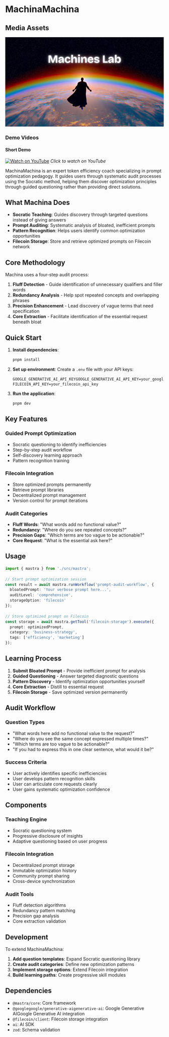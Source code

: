 # MachinaMachina

## Media Assets

![MachinaMachina](./assets/machina.jpg)

### Demo Videos

#### Short Demo
[![Watch on YouTube](https://img.youtube.com/vi/N5qbR0BVnG8/maxresdefault.jpg)](https://youtu.be/N5qbR0BVnG8)
*Click to watch on YouTube*

MachinaMachina is an expert token efficiency coach specializing in prompt optimization pedagogy. It guides users through systematic audit processes using the Socratic method, helping them discover optimization principles through guided questioning rather than providing direct solutions.

## What Machina Does

- **Socratic Teaching**: Guides discovery through targeted questions instead of giving answers
- **Prompt Auditing**: Systematic analysis of bloated, inefficient prompts
- **Pattern Recognition**: Helps users identify common optimization opportunities
- **Filecoin Storage**: Store and retrieve optimized prompts on Filecoin network

## Core Methodology

Machina uses a four-step audit process:

1. **Fluff Detection** - Guide identification of unnecessary qualifiers and filler words
2. **Redundancy Analysis** - Help spot repeated concepts and overlapping phrases
3. **Precision Enhancement** - Lead discovery of vague terms that need specification
4. **Core Extraction** - Facilitate identification of the essential request beneath bloat

## Quick Start

1. **Install dependencies**:
   ```bash
   pnpm install
   ```

2. **Set up environment**:
   Create a `.env` file with your API keys:
   ```
   GOOGLE_GENERATIVE_AI_API_KEYGOOGLE_GENERATIVE_AI_API_KEY=your_google_api_keyyour_google_api_key
   FILECOIN_API_KEY=your_filecoin_api_key
   ```

3. **Run the application**:
   ```bash
   pnpm dev
   ```

## Key Features

### Guided Prompt Optimization
- Socratic questioning to identify inefficiencies
- Step-by-step audit workflow
- Self-discovery learning approach
- Pattern recognition training

### Filecoin Integration
- Store optimized prompts permanently
- Retrieve prompt libraries
- Decentralized prompt management
- Version control for prompt iterations

### Audit Categories
- **Fluff Words**: "What words add no functional value?"
- **Redundancy**: "Where do you see repeated concepts?"
- **Precision Gaps**: "Which terms are too vague to be actionable?"
- **Core Request**: "What is the essential ask here?"

## Usage

```typescript
import { mastra } from './src/mastra';

// Start prompt optimization session
const result = await mastra.runWorkflow('prompt-audit-workflow', {
  bloatedPrompt: 'Your verbose prompt here...',
  auditLevel: 'comprehensive',
  storageOption: 'filecoin'
});

// Store optimized prompt on Filecoin
const storage = await mastra.getTool('filecoin-storage').execute({
  prompt: optimizedPrompt,
  category: 'business-strategy',
  tags: ['efficiency', 'marketing']
});
```

## Learning Process

1. **Submit Bloated Prompt** - Provide inefficient prompt for analysis
2. **Guided Questioning** - Answer targeted diagnostic questions
3. **Pattern Discovery** - Identify optimization opportunities yourself
4. **Core Extraction** - Distill to essential request
5. **Filecoin Storage** - Save optimized version permanently

## Audit Workflow

### Question Types
- "What words here add no functional value to the request?"
- "Where do you see the same concept expressed multiple times?"
- "Which terms are too vague to be actionable?"
- "If you had to express this in one clear sentence, what would it be?"

### Success Criteria
- User actively identifies specific inefficiencies
- User develops pattern recognition skills
- User can articulate core requests clearly
- User gains systematic optimization confidence

## Components

### Teaching Engine
- Socratic questioning system
- Progressive disclosure of insights
- Adaptive questioning based on user progress

### Filecoin Integration
- Decentralized prompt storage
- Immutable optimization history
- Community prompt sharing
- Cross-device synchronization

### Audit Tools
- Fluff detection algorithms
- Redundancy pattern matching
- Precision gap analysis
- Core extraction validation

## Development

To extend MachinaMachina:

1. **Add question templates**: Expand Socratic questioning library
2. **Create audit categories**: Define new optimization patterns
3. **Implement storage options**: Extend Filecoin integration
4. **Build learning paths**: Create progressive skill modules

## Dependencies

- `@mastra/core`: Core framework
- `@googlegoogle/generative-aigenerative-ai`: Google Generative AIGoogle Generative AI integration
- `@filecoin/client`: Filecoin storage integration
- `ai`: AI SDK
- `zod`: Schema validation
